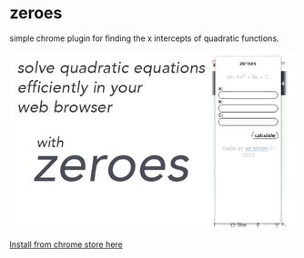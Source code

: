 # zeroes
simple chrome plugin for finding the x intercepts of quadratic functions.

![Promo Image](screenshot.png)

[Install from chrome store here](https://chrome.google.com/webstore/detail/zeroes/mdknljmjbonimpknigpojeodobpgecom/)